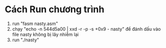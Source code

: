 # Cách Run chương trình
1. run "fasm nasty.asm"
2. chạy "echo -n 544d5a00 | xxd -r -p -s +0x9 - nasty" để đánh dấu vào file nasty không bị lây nhiễm lại
3. run "./nasty"

